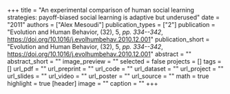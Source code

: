 +++
title = "An experimental comparison of human social learning strategies: payoff-biased social learning is adaptive but underused"
date = "2011"
authors = ["Alex Mesoudi"]
publication_types = ["2"]
publication = "Evolution and Human Behavior, (32), 5, _pp. 334--342_, https://doi.org/10.1016/j.evolhumbehav.2010.12.001"
publication_short = "Evolution and Human Behavior, (32), 5, _pp. 334--342_, https://doi.org/10.1016/j.evolhumbehav.2010.12.001"
abstract = ""
abstract_short = ""
image_preview = ""
selected = false
projects = []
tags = []
url_pdf = ""
url_preprint = ""
url_code = ""
url_dataset = ""
url_project = ""
url_slides = ""
url_video = ""
url_poster = ""
url_source = ""
math = true
highlight = true
[header]
image = ""
caption = ""
+++
